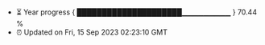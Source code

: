 - ⏳ Year progress { █████████████████████▁▁▁▁▁▁▁▁▁ } 70.44 %
- ⏰ Updated on Fri, 15 Sep 2023 02:23:10 GMT

